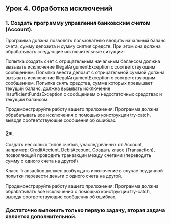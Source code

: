 ## Урок 4. Обработка исключений

### 1. Создать программу управления банковским счетом (Account).

Программа должна позволять пользователю вводить начальный баланс счета, сумму депозита и сумму снятия средств. При этом
она должна обрабатывать следующие исключительные ситуации:

Попытка создать счет с отрицательным начальным балансом должна вызывать исключение IllegalArgumentException с
соответствующим сообщением.
Попытка внести депозит с отрицательной суммой должна вызывать исключение IllegalArgumentException с соответствующим
сообщением.
Попытка снять средства, сумма которых превышает текущий баланс, должна вызывать исключение InsufficientFundsException с
сообщением о недостаточных средствах и текущим балансом.

Продемонстрируйте работу вашего приложения:
Программа должна обрабатывать все исключения с помощью конструкции try-catch, выводя соответствующие сообщения об
ошибках.

### 2*.
Создать несколько типов счетов, унаследованных от Account, например: CreditAcciunt, DebitAccount.
Создать класс (Transaction), позволяющий проводить транзакции между счетами (переводить сумму с одного счета на другой)

Класс Transaction должен возбуждать исключение в случае неудачной попытки перевести деньги с одного счета на другой.

Продемонстрируйте работу вашего приложения:
Программа должна обрабатывать все исключения с помощью конструкции try-catch, выводя соответствующие сообщения об
ошибках.

### Достаточно выпонить только первую задачу, вторая задача является дополнительной.